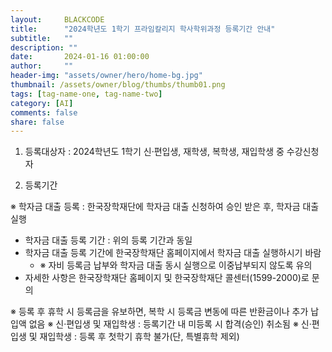 ```yaml
---
layout:     BLACKCODE
title:      "2024학년도 1학기 프라임칼리지 학사학위과정 등록기간 안내"
subtitle:   ""
description: ""
date:       2024-01-16 01:00:00
author:     ""
header-img: "assets/owner/hero/home-bg.jpg"
thumbnail: /assets/owner/blog/thumbs/thumb01.png
tags: [tag-name-one, tag-name-two]
category: [AI]
comments: false
share: false
---
```


1. 등록대상자 : 2024학년도 1학기 신·편입생, 재학생, 복학생, 재입학생 중 수강신청자

2. 등록기간

※ 학자금 대출 등록 : 한국장학재단에 학자금 대출 신청하여 승인 받은 후, 학자금 대출 실행
- 학자금 대출 등록 기간 : 위의 등록 기간과 동일
- 학자금 대출 등록 기간에 한국장학재단 홈페이지에서 학자금 대출 실행하시기 바람
    - ※ 자비 등록금 납부와 학자금 대출 동시 실행으로 이중납부되지 않도록 유의
- 자세한 사항은 한국장학재단 홈페이지 및 한국장학재단 콜센터(1599-2000)로 문의

※ 등록 후 휴학 시 등록금을 유보하면, 복학 시 등록금 변동에 따른 반환금이나 추가 납입액 없음
※ 신‧편입생 및 재입학생 : 등록기간 내 미등록 시 합격(승인) 취소됨
※ 신‧편입생 및 재입학생 : 등록 후 첫학기 휴학 불가(단, 특별휴학 제외) 